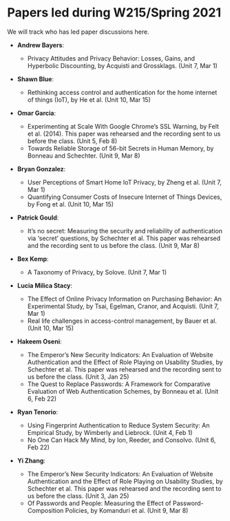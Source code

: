 # Papers led during W215/Spring 2021

We will track who has led paper discussions here.

* **Andrew Bayers**:
  * Privacy Attitudes and Privacy Behavior: Losses, Gains, and Hyperbolic Discounting, by Acquisti and Grossklags. (Unit 7, Mar 1)

* **Shawn Blue**:
  * Rethinking access control and authentication for the home internet of things (IoT), by He et al. (Unit 10, Mar 15)

* **Omar Garcia**:
  * Experimenting at Scale With Google Chrome’s SSL Warning, by Felt et al. (2014). This paper was rehearsed and the recording sent to us before the class. (Unit 5, Feb 8)
  * Towards Reliable Storage of 56-bit Secrets in Human Memory, by Bonneau and Schechter. (Unit 9, Mar 8)
  
* **Bryan Gonzalez**:
  * User Perceptions of Smart Home IoT Privacy, by Zheng et al. (Unit 7, Mar 1)
  * Quantifying Consumer Costs of Insecure Internet of Things Devices, by Fong et al. (Unit 10, Mar 15)

* **Patrick Gould**:
  * It’s no secret: Measuring the security and reliability of authentication via ‘secret’ questions, by Schechter et al. This paper was rehearsed and the recording sent to us before the class. (Unit 9, Mar 8)

* **Bex Kemp**:
  * A Taxonomy of Privacy, by Solove. (Unit 7, Mar 1)
  
* **Lucia Milica Stacy**:
  * The Effect of Online Privacy Information on Purchasing Behavior: An Experimental Study, by Tsai, Egelman, Cranor, and Acquisti. (Unit 7, Mar 1)
  * Real life challenges in access-control management, by Bauer et al. (Unit 10, Mar 15)

* **Hakeem Oseni**:
  * The Emperor’s New Security Indicators: An Evaluation of Website Authentication and the Effect of Role Playing on Usability Studies, by Schechter et al. This paper was rehearsed and the recording sent to us before the class. (Unit 3, Jan 25)
  * The Quest to Replace Passwords: A Framework for Comparative Evaluation of Web Authentication Schemes, by Bonneau et al. (Unit 6, Feb 22)

* **Ryan Tenorio**:
  * Using Fingerprint Authentication to Reduce System Security: An Empirical Study, by Wimberly and Liebrock. (Unit 4, Feb 1)
  * No One Can Hack My Mind, by Ion, Reeder, and Consolvo. (Unit 6, Feb 22)

* **Yi Zhang**:
  * The Emperor’s New Security Indicators: An Evaluation of Website Authentication and the Effect of Role Playing on Usability Studies, by Schechter et al. This paper was rehearsed and the recording sent to us before the class. (Unit 3, Jan 25)
  * Of Passwords and People: Measuring the Effect of Password-Composition Policies, by Komanduri et al. (Unit 9, Mar 8)
